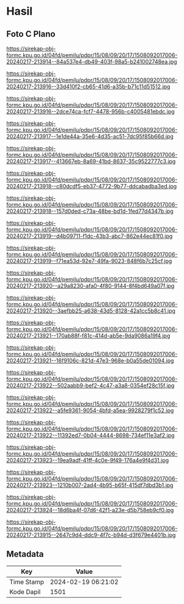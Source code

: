 # Hasil

## Foto C Plano

https://sirekap-obj-formc.kpu.go.id/04fd/pemilu/pdpr/15/08/09/20/17/1508092017006-20240217-213914--84a537e4-db49-403f-98a5-b241002748ea.jpg

https://sirekap-obj-formc.kpu.go.id/04fd/pemilu/pdpr/15/08/09/20/17/1508092017006-20240217-213916--33d410f2-cb65-41d6-a35b-b71c11d51512.jpg

https://sirekap-obj-formc.kpu.go.id/04fd/pemilu/pdpr/15/08/09/20/17/1508092017006-20240217-213916--2dce74ca-fcf7-4478-956b-c4005481ebdc.jpg

https://sirekap-obj-formc.kpu.go.id/04fd/pemilu/pdpr/15/08/09/20/17/1508092017006-20240217-213917--1e1de44a-35e6-4d35-ac51-7dc95f85b66d.jpg

https://sirekap-obj-formc.kpu.go.id/04fd/pemilu/pdpr/15/08/09/20/17/1508092017006-20240217-213917--413667eb-8a69-41bd-8637-35c9522777c3.jpg

https://sirekap-obj-formc.kpu.go.id/04fd/pemilu/pdpr/15/08/09/20/17/1508092017006-20240217-213918--c80dcdf5-eb37-4772-9b77-ddcabadba3ed.jpg

https://sirekap-obj-formc.kpu.go.id/04fd/pemilu/pdpr/15/08/09/20/17/1508092017006-20240217-213918--157d0ded-c73a-48be-bd1d-1fed77d4347b.jpg

https://sirekap-obj-formc.kpu.go.id/04fd/pemilu/pdpr/15/08/09/20/17/1508092017006-20240217-213919--d4b09711-f1dc-43b3-abc7-862e44ec81f0.jpg

https://sirekap-obj-formc.kpu.go.id/04fd/pemilu/pdpr/15/08/09/20/17/1508092017006-20240217-213919--f71ea53d-92e7-49fa-9023-848f6b7c25cf.jpg

https://sirekap-obj-formc.kpu.go.id/04fd/pemilu/pdpr/15/08/09/20/17/1508092017006-20240217-213920--a29a8230-afa0-4f80-9144-8f4bd649a07f.jpg

https://sirekap-obj-formc.kpu.go.id/04fd/pemilu/pdpr/15/08/09/20/17/1508092017006-20240217-213920--3aefbb25-a638-43d5-8128-42a1cc5b8c41.jpg

https://sirekap-obj-formc.kpu.go.id/04fd/pemilu/pdpr/15/08/09/20/17/1508092017006-20240217-213921--170ab88f-f81c-414d-ab5e-9da9086a19f4.jpg

https://sirekap-obj-formc.kpu.go.id/04fd/pemilu/pdpr/15/08/09/20/17/1508092017006-20240217-213921--16f9106c-821d-47e3-968e-b0a55de01094.jpg

https://sirekap-obj-formc.kpu.go.id/04fd/pemilu/pdpr/15/08/09/20/17/1508092017006-20240217-213922--502aabb9-bef2-4c47-a3a8-0354ef28c15f.jpg

https://sirekap-obj-formc.kpu.go.id/04fd/pemilu/pdpr/15/08/09/20/17/1508092017006-20240217-213922--a5fe9361-9054-4bfd-a5ea-9928279f1c52.jpg

https://sirekap-obj-formc.kpu.go.id/04fd/pemilu/pdpr/15/08/09/20/17/1508092017006-20240217-213922--11392ed7-0b04-4444-8698-734ef11e3af2.jpg

https://sirekap-obj-formc.kpu.go.id/04fd/pemilu/pdpr/15/08/09/20/17/1508092017006-20240217-213923--19ea9adf-41ff-4c0e-9f49-176a4e9f4d31.jpg

https://sirekap-obj-formc.kpu.go.id/04fd/pemilu/pdpr/15/08/09/20/17/1508092017006-20240217-213923--1210b007-2ad4-4b95-b65f-415df7dbd3b1.jpg

https://sirekap-obj-formc.kpu.go.id/04fd/pemilu/pdpr/15/08/09/20/17/1508092017006-20240217-213924--18d6ba4f-07d6-42f1-a23e-d5b758eb9cf0.jpg

https://sirekap-obj-formc.kpu.go.id/04fd/pemilu/pdpr/15/08/09/20/17/1508092017006-20240217-213915--2647c9d4-ddc9-4f7c-b94d-d3f679e4401b.jpg


## Metadata

| Key        | Value               |
| ---------- | ------------------- |
| Time Stamp | 2024-02-19 06:21:02 |
| Kode Dapil | 1501                |



